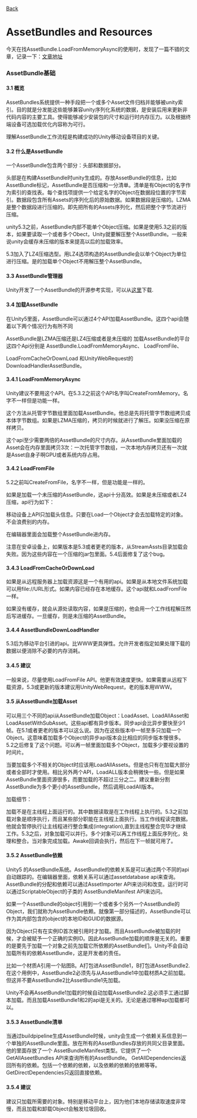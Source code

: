 [Back](index.md)
# AssetBundles and Resources

今天在找AssetBundle.LoadFromMemoryAsync的使用时，发现了一篇不错的文章，记录一下：[文章地址](http://www.dongcoder.com/detail-191677.html)


### AssetBundle基础

#### 3.1 概览
AssetBundles系统提供一种手段把一个或多个Asset文件归档并能够被unity索引。目的就是分发能这些能够兼容unity序列化系统的数据，是安装后用来更新非代码内容的主要工具。使得能够减少安装包的尺寸和运行时内存压力。以及根据终端设备可选加载优化内容称为可行。  

理解AssetBundle工作流程是构建成功的Unity移动设备项目的关键。


#### 3.2 什么是AssetBundle

一个AssetBundle包含两个部分：头部和数据部分。  

头部是在构建AssetBundle时unity生成的。存放AssetBundle的信息，比如AssetBundle标记，AssetBundle是否压缩和一分清单。清单是有Object的名字作为索引的查找表。每个查找项提供一个给定名字的Object在数据段位置的字节索引。数据段包含所有Assets的序列化后的原始数据。如果数据段是压缩的。LZMA是整个数据段进行压缩的。即先把所有的Assets序列化，然后把整个字节流进行压缩。  

unity5.3之前，AssetBundle内部不能单个Object压缩。如果是使用5.3之前的版本，如果要读取一个或者多个Obect，Unity就要解压整个AssetBundle。一般来说unity会缓存未压缩的版本来提高以后的加载效率。  

5.3加入了LZ4压缩选型。用LZ4选项构造的AssetBundle会以单个Object为单位进行压缩。是的加载单个Object不用解压整个AssetBundle。  


#### 3.3 AssetBundle管理器  

Unity开发了一个AssetBundle的开源参考实现，可以从[这里](https://bitbucket.org/Unity-Technologies/assetbundledemo)下载.


#### 3.4 加载AssetBundle

在Unity5里面，AssetBundle可以通过4个API加载AssetBundle。这四个api会随着以下两个情况行为有所不同

AssetBundle是LZMA压缩还是LZ4压缩或者是未压缩的
加载AssetBundle的平台
这四个Api分别是 AssetBundle.LoadFromMemoryAsync、 LoadFromFile、

LoadFromCacheOrDownLoad 和UnityWebRequest的DownloadHandlerAssetBundle。

#### 3.4.1 LoadFromMemoryAsync

Unity建议不要用这个API。在5.3.2之前这个API名字叫CreateFromMemory。名字不一样但是功能一样。

这个方法从托管字节数组里面加载AssetBundle。他总是先将托管字节数组拷贝成本体字节数组。如果是LZMA压缩的，拷贝的时候就进行了解压。如果没压缩在原样拷贝。

这个api至少需要两倍的AssetBundle的尺寸内存。从AssetBundle里面加载的Asset会在内存里面拷贝3次：一次托管字节数组，一次本地内存拷贝还有一次就是Asset自身子啊GPU或者系统内存占用。

#### 3.4.2 LoadFromFile

5.2之前叫CreateFromFile，名字不一样，但是功能是一样的。

如果是加载一个未压缩的AssetBundle，这api十分高效。如果是未压缩或者LZ4压缩，api行为如下：

移动设备上API只加载头信息。只要在Load一个Object才会去加载特定的对象。不会浪费别的内存。

在编辑器里面会加载整个AssetBundle进内存。

注意在安卓设备上，如果版本是5.3或者更老的版本，从StreamAssts目录加载会失败。因为这些内容在一个压缩的jar包里面。5.4后面修复了这个bug。

#### 3.4.3 LoadFromCacheOrDownLoad

如果是从远程服务器上加载资源这是一个有用的api。如果是从本地文件系统加载可以用file://URL形式。如果内容已经存在本地缓存。这个api就和LoadFromFile一样。

如果没有缓存，就会从源处读取内容，如果是压缩的，他会用一个工作线程解压然后写进缓存。一旦缓存，则是未压缩的AssetBundle。

#### 3.4.4 AssetBundleDownLoadHandler

5.3后为移动平台引进的api。比WWW更具弹性。允许开发者指定如果处理下载的数据以便消除不必要的内存消耗。

#### 3.4.5 建议

一般来说，尽量使用LoadFromFile API。他更有效速度更快。如果需要从远程下载资源，5.3或更新的版本建议用UnityWebRequest，老的版本用WWW。

#### 3.5 从AssetBundle加载Asset

可以用三个不同的api从AssetBundle加载Object：LoadAsset、LoadAllAsset和LoadAssetWithSubAsset。这些api都有异步版本。同步api会比异步要快至少1帧。在5.1或者更老的版本可以这么说。因为在这些版本中一帧至多只加载一个Object。这意味着加载多个Object的异步api版本会比相应的同步版本慢很多。5.2之后修复了这个问题。可以再一帧里面加载多个Object，加载多少要视设置的时间片。

当要加载多个不相关的Object时应该用LoadAllAssets。但是也只有在加载大部分或者全部时才使用。相比另外两个API，LoadALL版本会稍微快一些。但是如果AssetBundle里面资源很多，而要加载的不超过三分之二。建议重新分割AssetBundle为多个更小的AssetBundle，然后调用LoadAll版本。

加载细节：  

加载不是在主线程上面运行的。其中数据读取是在工作线程上执行的。5.3之前加载对象是顺序执行，而且某些部分职能在主线程上面执行。当工作线程读完数据。他就会暂停执行让主线程进行整合集成(integration),直到主线程整合完毕才继续工作。5.3之后，对象加载可以并行。多个对象可以再工作线程上面反序列化，处理和整合。当对象完成加载。Awake回调会执行，然后在下一帧就可用了。

#### 3.5.2 AssetBundle依赖

Unity5 的AssetBundle系统。AssetBundle的依赖关系是可以通过两个不同的api自动跟踪的。在编辑器里面，依赖关系可以通过assetdatabase api来查询。AssetBundle的分配和依赖可以通过AssetImporter API来访问和改变。运行时可以通过ScriptableObject的子类的 AssetBundleManifest API来访问。

如果一个AssetBundle的object引用到一个或者多个另外一个AssetBundle的Object，我们就称为AssetBundle依赖。就像第一部分描述的，AssetBundle可以作为其内部包含的object的本地ID和GUID的数据源。

因为Object只有在实例ID首次被引用时才加载。而且AssetBundle被加载的时候，才会被赋予一个正确的实例ID。因此AssetBundle加载的顺序是无关的。重要的是要先于加载一个对象之前先加载它所依赖的AssetBundle们。Unity不会自动加载所有的依赖AssetBundle，这是开发者的责任。

比如一个材质A引用一个贴图B。A打包进AssetBundle1，B打包进AssetBundle2.在这个用例中，AssetBundle2必须先与从AssetBundle1中加载材质A之前加载。但这并不要AssetBundle2比AssetBundle1先加载。

Unity不会再AssetBundle1加载的时候自动加载AssetBundle2.这必须手工通过脚本加载。而且加载AssetBundle1和2的api是无关的。无论是通过哪种api加载都可以。

#### 3.5.3 AssetBundle清单

当通过buildpipeline生成AssetBundle时候，unity会生成一个依赖关系信息到一个单独的AssetBundle里面。放在所有的AssetBundles存放的共同父目录里面。他的里面存放了一个 AssetBundleManifest类型。它提供了一个GetAllAseetBundles API来查询所有的AssetBundle。 GetAllDependencies返回所有的依赖。包括一个依赖的依赖，以及依赖的依赖的依赖等等。GetDirectDependencies只返回直接依赖。

#### 3.5.4 建议

建议只加载所需要的对象。特别是移动平台上，因为他们本地存储读取速度非常慢，而且加载和卸载Object会触发垃圾回收。
